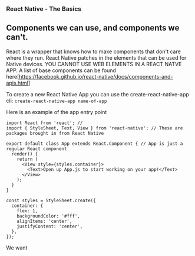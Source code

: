 ### React Native - The Basics

## Components we can use, and components we can't.

React is a wrapper that knows how to make components that don't care where they run. React Native patches in the elements that can be used for Native devices. 
YOU CANNOT USE WEB ELEMENTS IN A REACT NATVE APP.
A list of base components can be found here[https://facebook.github.io/react-native/docs/components-and-apis.html]

To create a new React Native App you can use the create-react-native-app cli: 
`create-react-native-app name-of-app`

Here is an example of the app entry point

```
import React from 'react'; // 
import { StyleSheet, Text, View } from 'react-native'; // These are packages brought in from React Native

export default class App extends React.Component { // App is just a regular React component
  render() {
    return (
      <View style={styles.container}>
        <Text>Open up App.js to start working on your app!</Text>
      </View>
    );
  }
}

const styles = StyleSheet.create({
  container: {
    flex: 1,
    backgroundColor: '#fff',
    alignItems: 'center',
    justifyContent: 'center',
  },
});

```

We want